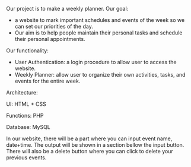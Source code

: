 Our project is to make a weekly planner. 
Our goal: 
- a website to mark important schedules and events of the week so we can set our priorities of the day.
- Our aim is to help people maintain their personal tasks and schedule their personal appointments.

Our functionality: 
- User Authentication: a login procedure to allow user to access the website.
- Weekly Planner: allow user to organize their own activities, tasks, and events for the entire week.

Architecture:

UI: HTML + CSS

Functions: PHP

Database: MySQL

In our website, there will be a part where you can input event name, date+time. The output will be shown in a section bellow the input button. There will also be a delete button where you can click to delete your previous events.
